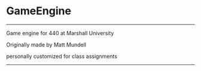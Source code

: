 # GameEngine

--------------------------------------------------

Game engine for 440 at Marshall University

Originally made by Matt Mundell

personally customized for class assignments

--------------------------------------------------

